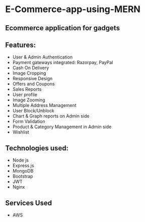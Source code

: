 # E-Commerce-app-using-MERN
## Ecommerce application for gadgets

## Features:
* User & Admin Authentication
* Payment gateways integrated: Razorpay, PayPal
* Cash On Delivery
* Image Cropping
* Responsive Design
* Offers and Coupons
* Sales Reports
* User profile
* Image Zooming
* Multiple Address Management
* User Block/Unblock
* Chart & Graph reports on Admin side
* Form Validation
* Product & Category Management in Admin side
* Wishlist

## Technologies used:
* Node js
* Express js
* MongoDB
* Bootstrap
* JWT 
* Nginx

## Services Used
* AWS 

